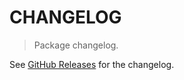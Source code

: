 # CHANGELOG

> Package changelog.

See [GitHub Releases](https://github.com/stdlib-js/regexp-semver/releases) for the changelog.